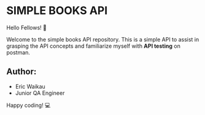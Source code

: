 # SIMPLE BOOKS API

Hello Fellows! :wave:

Welcome to the simple books API repository. This is a simple API to assist in grasping the API concepts and familiarize myself with **API testing** on postman. 

## Author:
- Eric Waikau
- Junior QA Engineer

Happy coding! :computer:
